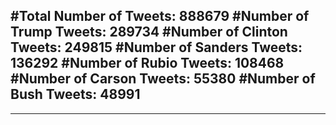 #Total Number of Tweets: 888679 
#Number of Trump Tweets: 289734
#Number of Clinton Tweets: 249815
#Number of Sanders Tweets: 136292
#Number of Rubio Tweets: 108468
#Number of Carson Tweets: 55380
#Number of Bush Tweets: 48991
---
---
